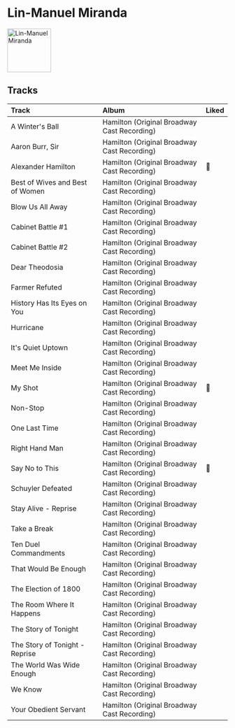 
# Lin-Manuel Miranda


<img src="https://i.scdn.co/image/84dc87cca456089fc5cfa2d7593d9d960ca4553f" alt="Lin-Manuel Miranda" width="100" />

## Tracks

| Track                           | Album                                       | Liked   |
|:--------------------------------|:--------------------------------------------|:--------|
| A Winter's Ball                 | Hamilton (Original Broadway Cast Recording) |         |
| Aaron Burr, Sir                 | Hamilton (Original Broadway Cast Recording) |         |
| Alexander Hamilton              | Hamilton (Original Broadway Cast Recording) | 💚       |
| Best of Wives and Best of Women | Hamilton (Original Broadway Cast Recording) |         |
| Blow Us All Away                | Hamilton (Original Broadway Cast Recording) |         |
| Cabinet Battle #1               | Hamilton (Original Broadway Cast Recording) |         |
| Cabinet Battle #2               | Hamilton (Original Broadway Cast Recording) |         |
| Dear Theodosia                  | Hamilton (Original Broadway Cast Recording) |         |
| Farmer Refuted                  | Hamilton (Original Broadway Cast Recording) |         |
| History Has Its Eyes on You     | Hamilton (Original Broadway Cast Recording) |         |
| Hurricane                       | Hamilton (Original Broadway Cast Recording) |         |
| It's Quiet Uptown               | Hamilton (Original Broadway Cast Recording) |         |
| Meet Me Inside                  | Hamilton (Original Broadway Cast Recording) |         |
| My Shot                         | Hamilton (Original Broadway Cast Recording) | 💚       |
| Non-Stop                        | Hamilton (Original Broadway Cast Recording) |         |
| One Last Time                   | Hamilton (Original Broadway Cast Recording) |         |
| Right Hand Man                  | Hamilton (Original Broadway Cast Recording) |         |
| Say No to This                  | Hamilton (Original Broadway Cast Recording) | 💚       |
| Schuyler Defeated               | Hamilton (Original Broadway Cast Recording) |         |
| Stay Alive - Reprise            | Hamilton (Original Broadway Cast Recording) |         |
| Take a Break                    | Hamilton (Original Broadway Cast Recording) |         |
| Ten Duel Commandments           | Hamilton (Original Broadway Cast Recording) |         |
| That Would Be Enough            | Hamilton (Original Broadway Cast Recording) |         |
| The Election of 1800            | Hamilton (Original Broadway Cast Recording) |         |
| The Room Where It Happens       | Hamilton (Original Broadway Cast Recording) |         |
| The Story of Tonight            | Hamilton (Original Broadway Cast Recording) |         |
| The Story of Tonight - Reprise  | Hamilton (Original Broadway Cast Recording) |         |
| The World Was Wide Enough       | Hamilton (Original Broadway Cast Recording) |         |
| We Know                         | Hamilton (Original Broadway Cast Recording) |         |
| Your Obedient Servant           | Hamilton (Original Broadway Cast Recording) |         |